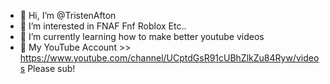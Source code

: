 - 👋 Hi, I’m @TristenAfton
- 👀 I’m interested in FNAF Fnf Roblox Etc..
- 🌱 I’m currently learning how to make better youtube videos
- 🔴 My YouTube Account >> https://www.youtube.com/channel/UCptdGsR91cUBhZlkZu84Ryw/videos Please sub!

<!---
TristenAfton/TristenAfton is a ✨ special ✨ repository because its `README.md` (this file) appears on your GitHub profile.
You can click the Preview link to take a look at your changes.
--->
